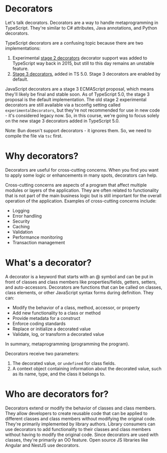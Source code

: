 # Decorators

Let's talk decorators. Decorators are a way to handle metaprogramming in TypeScript. They're similar to C# attributes, Java annotations, and Python decorators.

TypeScript decorators are a confusing topic because there are two implementations:

1. Experimental [stage 2 decorators](https://www.typescriptlang.org/docs/handbook/decorators.html) decorator support was added to TypeScript way back in 2015, but still to this day remains an unstable feature.
2. [Stage 3 decorators](https://devblogs.microsoft.com/typescript/announcing-typescript-5-0/#decorators), added in TS 5.0. Stage 3 decorators are enabled by default.

JavaScript decorators are a stage 3 ECMAScript proposal, which means they'll likely be final and stable soon. As of TypeScript 5.0, the stage 3 proposal is the default implementation. The old stage 2 experimental decorators are still available via a tsconfig setting called `experimentalDecorators`, but they're not recommended for use in new code - it's considered legacy now. So, in this course, we're going to focus solely on the new stage 3 decorators added in TypeScript 5.0.

Note: Bun doesn't support decorators - it ignores them. So, we need to compile the file via `tsc` first.

# Why decorators?

Decorators are useful for cross-cutting concerns. When you find you want to apply some logic or enhancements in many spots, decorators can help.

Cross-cutting concerns are aspects of a program that affect multiple modules or layers of the application. They are often related to functionality that is not part of the main business logic but is still important for the overall operation of the application. Examples of cross-cutting concerns include:

- Logging
- Error handling
- Security
- Caching
- Validation
- Performance monitoring
- Transaction management

# What's a decorator?

A decorator is a keyword that starts with an @ symbol and can be put in front of classes and class members like properties/fields, getters, setters, and auto-accessors. Decorators are functions that can be called on classes, class elements, or other JavaScript syntax forms during definition. They can:

- Modify the behavior of a class, method, accessor, or property
- Add new functionality to a class or method
- Provide metadata for a construct
- Enforce coding standards
- Replace or initialize a decorated value
- Validate, log, or transform a decorated value

In summary, metaprogramming (programming the program).

Decorators receive two parameters:

1. The decorated value, or `undefined` for class fields.
2. A context object containing information about the decorated value, such as its name, type, and the class it belongs to.

# Who are decorators for?

Decorators extend or modify the behavior of classes and class members. They allow developers to create reusable code that can be applied to different classes and class members without modifying the original code. They're primarily implemented by library authors. Library consumers can use decorators to add functionality to their classes and class members without having to modify the original code. Since decorators are used with classes, they're primarily an OO feature. Open source JS libraries like Angular and NestJS use decorators.
